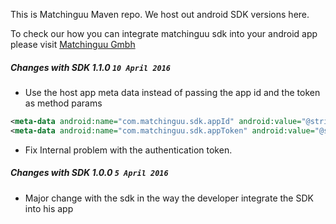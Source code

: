This is Matchinguu Maven repo.
We host out android SDK versions here.

To check our how you can integrate matchinguu sdk into your android app please visit [Matchinguu Gmbh](http://www.matchinguu.com)

##### Changes with SDK 1.1.0                                   `10 April 2016`


- Use the host app meta data instead of passing the app id and the token as method params
```xml
<meta-data android:name="com.matchinguu.sdk.appId" android:value="@string/matchinguu_app_id" />
<meta-data android:name="com.matchinguu.sdk.appToken" android:value="@string/matchinguu_app_token" />
```
- Fix Internal problem with the authentication token.


##### Changes with SDK 1.0.0                                   `5 April 2016`


- Major change with the sdk in the way the developer integrate the SDK into his app
